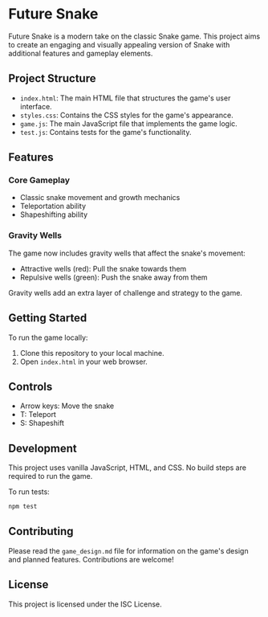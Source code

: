 # Future Snake

Future Snake is a modern take on the classic Snake game. This project aims to create an engaging and visually appealing version of Snake with additional features and gameplay elements.

## Project Structure

- `index.html`: The main HTML file that structures the game's user interface.
- `styles.css`: Contains the CSS styles for the game's appearance.
- `game.js`: The main JavaScript file that implements the game logic.
- `test.js`: Contains tests for the game's functionality.

## Features

### Core Gameplay

- Classic snake movement and growth mechanics
- Teleportation ability
- Shapeshifting ability

### Gravity Wells

The game now includes gravity wells that affect the snake's movement:

- Attractive wells (red): Pull the snake towards them
- Repulsive wells (green): Push the snake away from them

Gravity wells add an extra layer of challenge and strategy to the game.

## Getting Started

To run the game locally:

1. Clone this repository to your local machine.
2. Open `index.html` in your web browser.

## Controls

- Arrow keys: Move the snake
- T: Teleport
- S: Shapeshift

## Development

This project uses vanilla JavaScript, HTML, and CSS. No build steps are required to run the game.

To run tests:

```bash
npm test
```

## Contributing

Please read the `game_design.md` file for information on the game's design and planned features. Contributions are welcome!

## License

This project is licensed under the ISC License.

